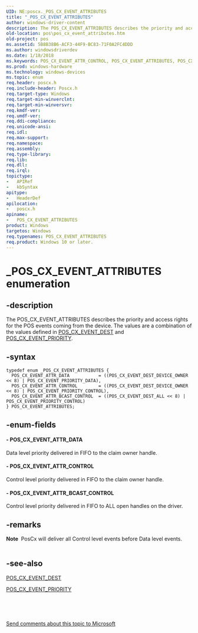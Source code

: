 ```yaml
---
UID: NE:poscx._POS_CX_EVENT_ATTRIBUTES
title: "_POS_CX_EVENT_ATTRIBUTES"
author: windows-driver-content
description: The POS_CX_EVENT_ATTRIBUTES describes the priority and access rights for the POS events coming from the device. The values are a combination of the values defined in POS_CX_EVENT_DEST and POS_CX_EVENT_PRIORITY.
old-location: pos\pos_cx_event_attributes.htm
old-project: pos
ms.assetid: 5B8B38B6-ACF3-44F9-BC83-71F0A2FC4DDD
ms.author: windowsdriverdev
ms.date: 1/18/2018
ms.keywords: POS_CX_EVENT_ATTR_CONTROL, POS_CX_EVENT_ATTRIBUTES, POS_CX_EVENT_ATTR_BCAST_CONTROL, POS_CX_EVENT_ATTRIBUTES enumeration, pos.pos_cx_event_attributes, POS_CX_EVENT_ATTR_DATA, poscx/POS_CX_EVENT_ATTR_DATA, poscx/POS_CX_EVENT_ATTR_CONTROL, poscx/POS_CX_EVENT_ATTR_BCAST_CONTROL, _POS_CX_EVENT_ATTRIBUTES, poscx/POS_CX_EVENT_ATTRIBUTES
ms.prod: windows-hardware
ms.technology: windows-devices
ms.topic: enum
req.header: poscx.h
req.include-header: Poscx.h
req.target-type: Windows
req.target-min-winverclnt: 
req.target-min-winversvr: 
req.kmdf-ver: 
req.umdf-ver: 
req.ddi-compliance: 
req.unicode-ansi: 
req.idl: 
req.max-support: 
req.namespace: 
req.assembly: 
req.type-library: 
req.lib: 
req.dll: 
req.irql: 
topictype:
-	APIRef
-	kbSyntax
apitype:
-	HeaderDef
apilocation:
-	poscx.h
apiname:
-	POS_CX_EVENT_ATTRIBUTES
product: Windows
targetos: Windows
req.typenames: POS_CX_EVENT_ATTRIBUTES
req.product: Windows 10 or later.
---
```


# _POS_CX_EVENT_ATTRIBUTES enumeration


## -description


The POS_CX_EVENT_ATTRIBUTES describes the priority and access rights for the POS events coming from the device. The values are a combination of the values defined in <a href="..\poscx\ne-poscx-_pos_cx_event_dest.md">POS_CX_EVENT_DEST</a> and <a href="..\poscx\ne-poscx-_pos_cx_event_priority.md">POS_CX_EVENT_PRIORITY</a>.


## -syntax


````
typedef enum _POS_CX_EVENT_ATTRIBUTES { 
  POS_CX_EVENT_ATTR_DATA           = ((POS_CX_EVENT_DEST_DEVICE_OWNER << 8) | POS_CX_EVENT_PRIORITY_DATA),
  POS_CX_EVENT_ATTR_CONTROL        = ((POS_CX_EVENT_DEST_DEVICE_OWNER << 8) | POS_CX_EVENT_PRIORITY_CONTROL),
  POS_CX_EVENT_ATTR_BCAST_CONTROL  = ((POS_CX_EVENT_DEST_ALL << 8) | POS_CX_EVENT_PRIORITY_CONTROL)
} POS_CX_EVENT_ATTRIBUTES;
````


## -enum-fields




#### - POS_CX_EVENT_ATTR_DATA

Data level priority delivered in FIFO to the claim owner handle.


#### - POS_CX_EVENT_ATTR_CONTROL

Control level priority delivered in FIFO to the claim owner handle.


#### - POS_CX_EVENT_ATTR_BCAST_CONTROL

Control level priority delivered in FIFO to ALL open handles on the driver.


## -remarks


<div class="alert"><b>Note</b>  PosCx will deliver all Control level events before Data level events.</div><div> </div>


## -see-also

<a href="..\poscx\ne-poscx-_pos_cx_event_dest.md">POS_CX_EVENT_DEST</a>

<a href="..\poscx\ne-poscx-_pos_cx_event_priority.md">POS_CX_EVENT_PRIORITY</a>

 

 

<a href="mailto:wsddocfb@microsoft.com?subject=Documentation%20feedback [pos\pos]:%20POS_CX_EVENT_ATTRIBUTES enumeration%20 RELEASE:%20(1/18/2018)&amp;body=%0A%0APRIVACY STATEMENT%0A%0AWe use your feedback to improve the documentation. We don't use your email address for any other purpose, and we'll remove your email address from our system after the issue that you're reporting is fixed. While we're working to fix this issue, we might send you an email message to ask for more info. Later, we might also send you an email message to let you know that we've addressed your feedback.%0A%0AFor more info about Microsoft's privacy policy, see http://privacy.microsoft.com/en-us/default.aspx." title="Send comments about this topic to Microsoft">Send comments about this topic to Microsoft</a>


